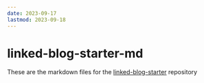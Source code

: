 ```yaml
---
date: 2023-09-17
lastmod: 2023-09-18
---
```

# linked-blog-starter-md
These are the markdown files for the [linked-blog-starter](https://github.com/matthewwong525/linked-blog-starter) repository
